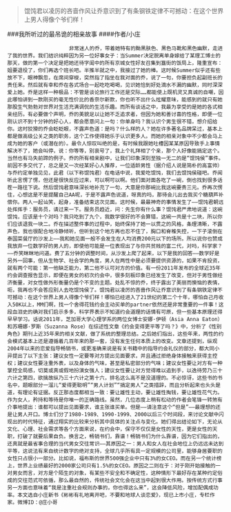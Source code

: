 > 馄饨君以凌厉的吝啬作风让乔意识到了有条钢铁定律不可撼动：在这个世界上男人得像个爷们样！

###我所听过的最吊诡的相亲故事
####作者/小庄

						非常迷人的乔，带着她特有的黝黑肤色、黑色马靴和黑色幽默，走进了我的世界。我们结识纯粹因为另一位好事女子：当Summer决定脱离单身嫁给了某理工博士的那天，做的第一个决定是把她还待字闺中的所有京城女性好友召集到簋街的饭局上，隆重宣布：姐要退役了，你们再选个班长吧。半推半就之中，我接过了她的棒。这时候Summer似乎还有些放不下，眼神飘忽，在席间穿梭，突然指了指坐在我对面的乔，说了一句，你要担负起副班长的责任来。然后就有幸和乔在各式场合一起吃吃喝喝，见识她恰到好处滴水不漏的幽默，同时深深爱上她。乔是这样一种极品：不管是谈论旅行工作还是交际……都能使上既机灵又真诚的自嘲，因此哪怕讲到一款刚买的毫无性价比的香奈尔新款，你也听不出什么炫耀意味，能感到的就只有她那股生气勃勃对世界对生活充满调侃的生活乐趣。而所有谈话之中，我最为享受的是她的各式相亲经历。有必要做个声明，乔的美貌足以让她不乏追求者，但因为她和善讨喜的性格，即便一位刚认识不到十分钟的好心人，都会愿意问上一句：你单身吗？我认识个男生很不错，想介绍给你。这时狡猾的乔会眨眨眼，不露声色道：是吗？什么样的人？她在许多著名品牌呆过，基本上都是做高级公关之类的职务，这个工作使得她乐于认识更多人。而她的相亲对象中不少都会马上成为她的客户（或潜在的）。最令人惊叹叫绝的是，有时候我跟她吐槽因某某原因导致手上事情解决不了，她会叫停，说：你等等，别哀号了，我上个礼拜相了个亲，那个人好像能搞定这个。当然也有马失前蹄的例子。乔的所有相亲剧中，让我们印象深刻至独一无二的是“馄饨侯”事件。前因不多交代了，总之是又一次经某好心人推荐，一位适龄男性（据介绍人说是简朴的高富帅）与乔约定单独见见，此君（以下称馄饨君）在电话中说，我爱吃馄饨，我们去馄饨侯碰吧。乔闻听此言愣了愣，但还是很快反应过来，可以啊可以啊。他们面对面各吃了一碗，倒也找到很多话茬一路往下说。然后馄饨君意味深长地补充了一句，大意是你那碗比我这碗要贵三元。乔再次愣住，心想这是不是提醒自己AA呢，于是不露声色说道，呀真的吗，那待会儿出去我买个糖葫芦补偿你。两人一起讪笑，起身，准备结束这次见面。这时候，最最神奇的事情发生了——馄饨君朝远处挥挥手：服务员，请过来一下。服务员趋近，问：先生你有什么事？馄饨君严肃地说道：这碗馄饨，应该是十个对吗？我只吃到了九个，我数学很好的不会算错，这碗一共是十二块，所以你们应该退我一块二。乔在描述整件事的过程中，始终保持了她一以贯之的风格，条理清晰，不露声色，我也很配合地冷静倾听，但听到这个地方再也忍不住了，胸口和脊椎失控，一下子滚倒在泰国菜餐厅的沙发上——我和她见面一般不会发生在人均消费200元以下的场所。所以说你也赞成我放弃一位数学好的男人的，即使他可能是一位表现出了与你共贫贱的富二代，对吗，科学家？——乔笑眯眯地问道。费了五分钟的调整时间，从沙发上爬了起来，以下是我的回答——数学好是另外一回事，但从生物学、社会学的角度，男人在两性中是必须要提供资源的，如果不肯投资，就有两个可能：第一他缺乏能力，第二他不认可对方的价值。有一份2011年发布的全球近35年约会调查报告显示，即便在男女的初次约会中，很多刻板印象已经发生了改变，但对于男性做经济衡量，对女性做外形衡量仍是个不变的主题。处乱不惊的乔，终于露出了美丽而懊恼的表情，呃，我再也不会答应别人去吃馄饨侯了。馄饨君以凌厉的吝啬作风让乔意识到了有条钢铁定律不可撼动：在这个世界上男人得像个爷们样！哪怕已经进入了21世纪的第二个十年，哪怕自己月收入50K以上，MM们啊，找一个舍得花钱约会主动买单的partner依然还是非常重要的一件事！这段血泪史的确对我们启示多多，科学界表示不知道约会道理的话情有可原，但一些基本原理还得早早学习。话说2011年，芝加哥大学心理学系的两位女博士安娜·伊顿（Asia Anna Eaton）和苏珊娜·罗斯（Suzanna Rose）在综述性文章《约会变得更平等了吗？》中，分析了《性别角色》期刊上近35年来的相关文献，做了系统的整理总结。之后她们指出，这些年来，两性的约会模式基本上还是遵循着几百年来的那一套，没有发生任何本质上的改变。文章还提到，纵观2004年以来的恋爱指导畅销书，或更准确来说是有关书籍中的指导约会礼仪的部分，都大同小异提出了以下主张：建议女性一定要等对方提出见面要求，并且通过拒绝身体接触来获得主控权；建议女性要注重外表，以及身体的气味，甚至是私密部分的气味；建议女性要让对方有一种掌控全局感，切莫或真或假地扮演女强人；建议女性要让对方觉得难以追到手，以逸待劳乃三十六计之第四，欲擒故纵乃三十六计之第十六，排名这么高不是没道理的。不必惊讶，这些书的书名中，题眼部分一溜儿“爱得更聪明”“男人计划”“搞定男人”之类措辞，而且分析起来也头头是道，有理论有证据。反正那态度都相当一致：要让雄性主动，要让雄性掏钱，要让雄性花气力。作为女人，矜持和等待是你唯一的正确路线。虽然，几位态度上稍有松动的作者会笔锋一转煞有介事地提出：谁都可以提出见面要求，谁主张谁买单。但是——请注意这个“但是”——最理想的还是让男人开口。博士们分了1980-1989、1990-1999、2000以后三个时间段，来讨论文献中闪现出的时代特征，通过翔实的比较来分析其中具体的关注点与变化。她们得出结论如下，无论从文化、心理、社会需求等各个方面来说，在约会中，保守不仅仅是女性的天性，更是女性的天职，打破了就要后果自负。换言之，畅销书们，靠谱！畅销书们为什么靠谱，因为它们指出的，还真就是最省事合理的当代男女交往常识——其原因之一：男人和女人在社会地位上仍远远未达到平等，这说法有来自统计数字的绝对支持，全球几乎所有具一定规模的公司里，能够身居要职的女性只占很小一部分。比如说，福布斯的世界500强企业中只有3%的女CEO。而在另一个统计榜上，世界上业绩最好的2000家公司只有1.5%的女CEO。原因之二则在于：对于刚开始接触的一对男女而言，对方是个陌生的对象，有某些不安全和不确定性，这种情形下最好存在某种约定俗成的交往范式可依循，那么最自然的，传统社会文化会在这当中起到很大作用。按传统方式行事另一方面也意味着“我是注重社会规则办事的，你也得这么来”，这会降低风险，增加配偶成功率。本文选自小庄新书《彬彬有礼地离开吧，不要和地球人谈恋爱》，现已上市小庄，专栏作家。微博ID：@庄小哥 